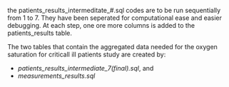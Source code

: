 the patients_results_intermeditate_#.sql codes are to be run sequentially from 1 to 7. They have been seperated for computational ease and easier debugging. At each step, one ore more columns is added to the patients_results table. 

The two tables that contain the aggregated data needed for the oxygen saturation for criticall ill patients study are created by: 
* *patients_results_intermediate_7(final).sql*, and  
* *measurements_results.sql* 